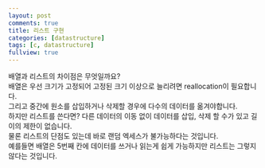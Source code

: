```yaml
---
layout: post
comments: true
title: 리스트 구현
categories: [datastructure]
tags: [c, datastructure]
fullview: true
---
```


배열과 리스트의 차이점은 무엇일까요?  
배열은 우선 크기가 고정되어 고정된 크기 이상으로 늘리려면 reallocation이 필요합니다.  
그리고 중간에 원소를 삽입하거나 삭제할 경우에 다수의 데이터를 옮겨야합니다.  
하지만 리스트를 쓴다면? 다른 데이터의 이동 없이 데이터를 삽입, 삭제 할 수가 있고 길이의 제한이 없습니다.  
물론 리스트의 단점도 있는데 바로 랜덤 엑세스가 불가능하다는 것입니다.  
예를들면 배열은 5번째 칸에 데이터를 쓰거나 읽는게 쉽게 가능하지만 리스트는 그렇지 않다는 것입니다.  
